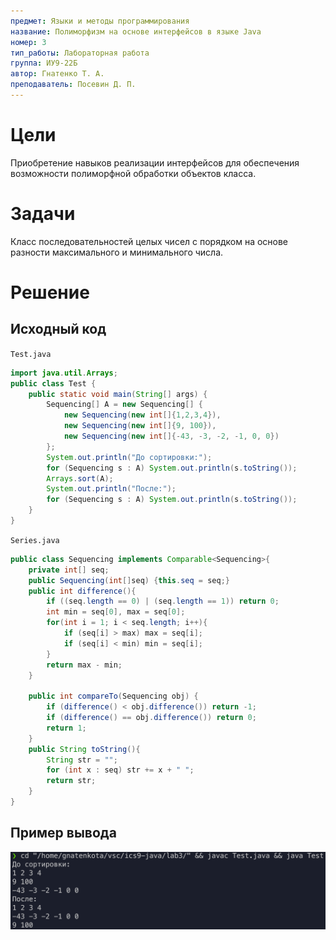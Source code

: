 ```yaml
---
предмет: Языки и методы программирования
название: Полиморфизм на основе интерфейсов в языке Java
номер: 3
тип_работы: Лабораторная работа
группа: ИУ9-22Б
автор: Гнатенко Т. А.
преподаватель: Посевин Д. П.
---
```


# Цели

Приобретение навыков реализации интерфейсов для обеспечения возможности
полиморфной обработки объектов класса.

# Задачи

Класс последовательностей целых чисел с порядком на
основе разности максимального и минимального числа.

# Решение

## Исходный код

`Test.java`

```java
import java.util.Arrays;
public class Test {
    public static void main(String[] args) {
        Sequencing[] A = new Sequencing[] {
            new Sequencing(new int[]{1,2,3,4}),
            new Sequencing(new int[]{9, 100}),
            new Sequencing(new int[]{-43, -3, -2, -1, 0, 0})
        };
        System.out.println("До сортировки:");
        for (Sequencing s : A) System.out.println(s.toString());
        Arrays.sort(A);
        System.out.println("После:");
        for (Sequencing s : A) System.out.println(s.toString());
    }
}

```

`Series.java`

```java
public class Sequencing implements Comparable<Sequencing>{
    private int[] seq;
    public Sequencing(int[]seq) {this.seq = seq;}
    public int difference(){
        if ((seq.length == 0) | (seq.length == 1)) return 0;
        int min = seq[0], max = seq[0];
        for(int i = 1; i < seq.length; i++){ 
            if (seq[i] > max) max = seq[i];
            if (seq[i] < min) min = seq[i];
        }
        return max - min;
    }
    
    public int compareTo(Sequencing obj) {
        if (difference() < obj.difference()) return -1;
        if (difference() == obj.difference()) return 0;
        return 1;
    }
    public String toString(){
        String str = "";
        for (int x : seq) str += x + " ";
        return str;
    }
}

```

## Пример вывода
![Вывод](pics/Sequencing.png)

